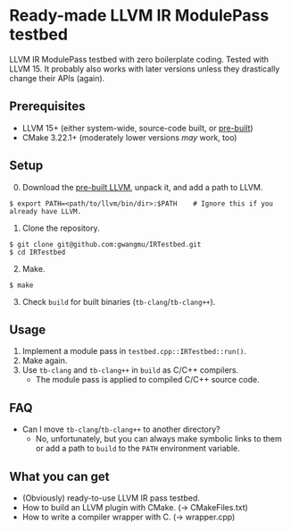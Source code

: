 # Ready-made LLVM IR ModulePass testbed

LLVM IR ModulePass testbed with zero boilerplate coding. Tested with LLVM 15. It
probably also works with later versions unless they drastically change their
APIs (again).

## Prerequisites

 - LLVM 15+ (either system-wide, source-code built, or
   [pre-built](https://releases.llvm.org/download.html))
 - CMake 3.22.1+ (moderately lower versions _may_ work, too)

## Setup

0. Download the [pre-built LLVM](https://releases.llvm.org/download.html), unpack it, and add a path to LLVM.

```
$ export PATH=<path/to/llvm/bin/dir>:$PATH    # Ignore this if you already have LLVM.
```

1. Clone the repository. 

```
$ git clone git@github.com:gwangmu/IRTestbed.git
$ cd IRTestbed
```

2. Make.

```
$ make
```

3. Check `build` for built binaries (`tb-clang`/`tb-clang++`).

## Usage

1. Implement a module pass in `testbed.cpp::IRTestbed::run()`.
2. Make again.
3. Use `tb-clang` and `tb-clang++` in `build` as C/C++ compilers.
    - The module pass is applied to compiled C/C++ source code.

## FAQ

* Can I move `tb-clang`/`tb-clang++` to another directory?
    - No, unfortunately, but you can always make symbolic links to them or add a
      path to `build` to the `PATH` environment variable.

## What you can get

* (Obviously) ready-to-use LLVM IR pass testbed.
* How to build an LLVM plugin with CMake. (-> CMakeFiles.txt)
* How to write a compiler wrapper with C. (-> wrapper.cpp)
